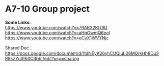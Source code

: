 # A7-10 Group project


**Some Links:**<br />
https://www.youtube.com/watch?v=7RAB32KfUlQ<br />
https://www.youtube.com/watch?v=aHqOwmQ6ooI<br />
https://www.youtube.com/watch?v=oCyX1WVYNjc<br />

Shared Doc：
https://docs.google.com/document/d/1tdNEyK26yhCUQiuL06MQrkHh8Du3R8kzYu3f6XO3bhI/edit?usp=sharing
